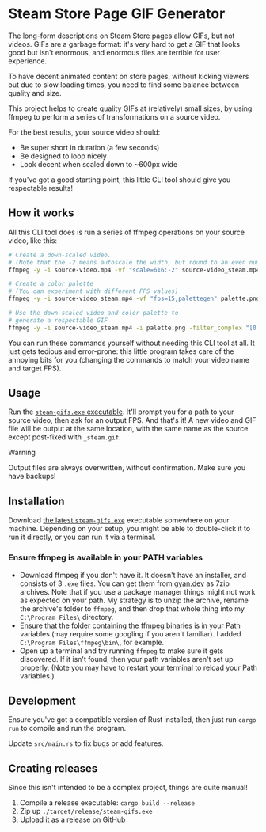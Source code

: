 # Steam Store Page GIF Generator

The long-form descriptions on Steam Store pages allow GIFs, but not videos. GIFs are a garbage format: it's very hard to get a GIF that looks good but isn't enormous, and enormous files are terrible for user experience.

To have decent animated content on store pages, without kicking viewers out due to slow loading times, you need to find some balance between quality and size.

This project helps to create quality GIFs at (relatively) small sizes, by using ffmpeg to perform a series of transformations on a source video.

For the best results, your source video should:

- Be super short in duration (a few seconds)
- Be designed to loop nicely
- Look decent when scaled down to ~600px wide

If you've got a good starting point, this little CLI tool should give you respectable results!

## How it works

All this CLI tool does is run a series of ffmpeg operations on your source video, like this:

```bash
# Create a down-scaled video.
# (Note that the -2 means autoscale the width, but round to an even number)
ffmpeg -y -i source-video.mp4 -vf "scale=616:-2" source-video_steam.mp4

# Create a color palette
# (You can experiment with different FPS values)
ffmpeg -y -i source-video_steam.mp4 -vf "fps=15,palettegen" palette.png

# Use the down-scaled video and color palette to
# generate a respectable GIF
ffmpeg -y -i source-video_steam.mp4 -i palette.png -filter_complex "[0:v]fps=15[v];[v][1:v]paletteuse" source-video_steam.gif
```

You can run these commands yourself without needing this CLI tool at all. It just gets tedious and error-prone: this little program takes care of the annoying bits for you (changing the commands to match your video name and target FPS).

## Usage

Run the [`steam-gifs.exe` executable](https://github.com/bscotch/steam-gifs/releases). It'll prompt you for a path to your source video, then ask for an output FPS. And that's it! A new video and GIF file will be output at the same location, with the same name as the source except post-fixed with `_steam.gif`.

> [!WARNING]  
> Output files are always overwritten, without confirmation. Make sure you have backups!

## Installation

Download [the latest `steam-gifs.exe`](https://github.com/bscotch/steam-gifs/releases) executable somewhere on your machine. Depending on your setup, you might be able to double-click it to run it directly, or you can run it via a terminal.

### Ensure ffmpeg is available in your PATH variables

- Download ffmpeg if you don't have it. It doesn't have an installer, and consists of 3 `.exe` files. You can get them from [gyan.dev](https://www.gyan.dev/ffmpeg/builds/) as 7zip archives. Note that if you use a package manager things might not work as expected on your path. My strategy is to unzip the archive, rename the archive's folder to `ffmpeg`, and then drop that whole thing into my `C:\Program Files\` directory.
- Ensure that the folder containing the ffmpeg binaries is in your Path variables (may require some googling if you aren't familiar). I added `C:\Program Files\ffmpeg\bin\`, for example.
- Open up a terminal and try running `ffmpeg` to make sure it gets discovered. If it isn't found, then your path variables aren't set up properly. (Note you may have to restart your terminal to reload your Path variables.)

## Development

Ensure you've got a compatible version of Rust installed, then just run `cargo run` to compile and run the program.

Update `src/main.rs` to fix bugs or add features.

## Creating releases

Since this isn't intended to be a complex project, things are quite manual!

1. Compile a release executable: `cargo build --release`
2. Zip up `./target/release/steam-gifs.exe`
3. Upload it as a release on GitHub
